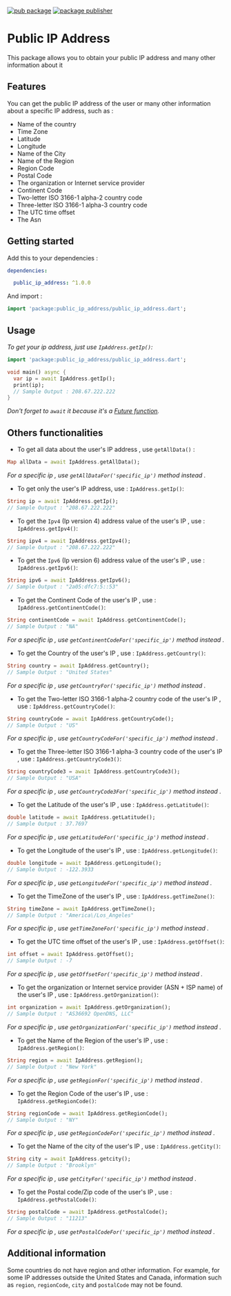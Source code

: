 [![pub package](https://img.shields.io/pub/v/http.svg)](https://pub.dev/packages/http)
[![package publisher](https://img.shields.io/pub/publisher/http.svg)](https://pub.dev/packages/http/publisher)
# Public IP Address


This package allows you to obtain your public IP address and many other information about it

## Features

You can get the public IP address of the user or many other information about a specific IP address, such as :

- Name of the country
- Time Zone
- Latitude
- Longitude
- Name of the City
- Name of the Region
- Region Code
- Postal Code
- The organization or Internet service provider
- Continent Code
- Two-letter ISO 3166-1 alpha-2 country code
- Three-letter ISO 3166-1 alpha-3 country code
- The UTC time offset
- The Asn

## Getting started

Add this to your dependencies :

```yaml
dependencies:

  public_ip_address: ^1.0.0
```
And import :

```dart
import 'package:public_ip_address/public_ip_address.dart';
```

## Usage

_To get your ip address, just use `IpAddress.getIp()`:_

```dart
import 'package:public_ip_address/public_ip_address.dart';

void main() async {
  var ip = await IpAddress.getIp();
  print(ip);
  // Sample Output : 208.67.222.222
}
```

_Don't forget to `await` it because it's a [Future function](https://dart.dev/codelabs/async-await)._

## Others functionalities

- To get all data about the user's IP address , use `getAllData()` :

```dart
Map allData = await IpAddress.getAllData();
```

_For a specific ip , use `getAllDataFor('specific_ip')` method instead ._

- To get only the user's IP address, use :
  `IpAddress.getIp()`:

```dart
String ip = await IpAddress.getIp();
// Sample Output : "208.67.222.222"
```

- To get the `Ipv4` (Ip version 4) address value of the user's IP , use :
  `IpAddress.getIpv4()`:

```dart
String ipv4 = await IpAddress.getIpv4();
// Sample Output : "208.67.222.222"
```

- To get the `Ipv6` (Ip version 6) address value of the user's IP , use :
  `IpAddress.getIpv6()`:

```dart
String ipv6 = await IpAddress.getIpv6();
// Sample Output : "2a05:dfc7:5::53"
```

- To get the Continent Code of the user's IP , use :
  `IpAddress.getContinentCode()`:

```dart
String continentCode = await IpAddress.getContinentCode();
// Sample Output : "NA"
```

_For a specific ip , use `getContinentCodeFor('specific_ip')` method instead ._

- To get the Country of the user's IP , use :
  `IpAddress.getCountry()`:

```dart
String country = await IpAddress.getCountry();
// Sample Output : "United States"
```

_For a specific ip , use `getCountryFor('specific_ip')` method instead ._

- To get the Two-letter ISO 3166-1 alpha-2 country code of the user's IP , use :
  `IpAddress.getCountryCode()`:

```dart
String countryCode = await IpAddress.getCountryCode();
// Sample Output : "US"
```

_For a specific ip , use `getCountryCodeFor('specific_ip')` method instead ._

- To get the Three-letter ISO 3166-1 alpha-3 country code of the user's IP , use :
  `IpAddress.getCountryCode3()`:

```dart
String countryCode3 = await IpAddress.getCountryCode3();
// Sample Output : "USA"
```

_For a specific ip , use `getCountryCode3For('specific_ip')` method instead ._

- To get the Latitude of the user's IP , use :
  `IpAddress.getLatitude()`:

```dart
double latitude = await IpAddress.getLatitude();
// Sample Output : 37.7697
```

_For a specific ip , use `getLatitudeFor('specific_ip')` method instead ._

- To get the Longitude of the user's IP , use :
  `IpAddress.getLongitude()`:

```dart
double longitude = await IpAddress.getLongitude();
// Sample Output : -122.3933
```

_For a specific ip , use `getLongitudeFor('specific_ip')` method instead ._

- To get the TimeZone of the user's IP , use :
  `IpAddress.getTimeZone()`:

```dart
String timeZone = await IpAddress.getTimeZone();
// Sample Output : "America\/Los_Angeles"
```

_For a specific ip , use `getTimeZoneFor('specific_ip')` method instead ._

- To get the UTC time offset of the user's IP , use :
  `IpAddress.getOffset()`:

```dart
int offset = await IpAddress.getOffset();
// Sample Output : -7
```

_For a specific ip , use `getOffsetFor('specific_ip')` method instead ._

- To get the organization or Internet service provider (ASN + ISP name) of the user's IP , use :
  `IpAddress.getOrganization()`:

```dart
int organization = await IpAddress.getOrganization();
// Sample Output : "AS36692 OpenDNS, LLC"
```

_For a specific ip , use `getOrganizationFor('specific_ip')` method instead ._

- To get the Name of the Region of the user's IP , use :
  `IpAddress.getRegion()`:

```dart
String region = await IpAddress.getRegion();
// Sample Output : "New York"
```

_For a specific ip , use `getRegionFor('specific_ip')` method instead ._

- To get the Region Code of the user's IP , use :
  `IpAddress.getRegionCode()`:

```dart
String regionCode = await IpAddress.getRegionCode();
// Sample Output : "NY"
```

_For a specific ip , use `getRegionCodeFor('specific_ip')` method instead ._

- To get the Name of the city of the user's IP , use :
  `IpAddress.getCity()`:

```dart
String city = await IpAddress.getcity();
// Sample Output : "Brooklyn"
```

_For a specific ip , use `getCityFor('specific_ip')` method instead ._

- To get the Postal code/Zip code of the user's IP , use :
  `IpAddress.getPostalCode()`:

```dart
String postalCode = await IpAddress.getPostalCode();
// Sample Output : "11213"
```

_For a specific ip , use `getPostalCodeFor('specific_ip')` method instead ._

## Additional information

Some countries do not have region and other information. For example, for some IP addresses outside the United States and Canada, information such as `region`, `regionCode`, `city` and `postalCode` may not be found.
